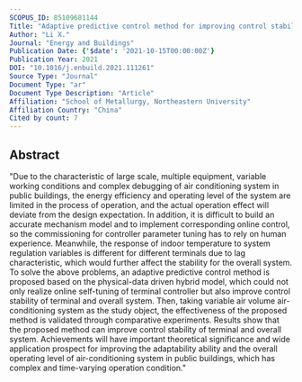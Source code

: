 ```yaml
---
SCOPUS_ID: 85109681144
Title: "Adaptive predictive control method for improving control stability of air-conditioning terminal in public buildings"
Author: "Li X."
Journal: "Energy and Buildings"
Publication Date: {'$date': '2021-10-15T00:00:00Z'}
Publication Year: 2021
DOI: "10.1016/j.enbuild.2021.111261"
Source Type: "Journal"
Document Type: "ar"
Document Type Description: "Article"
Affiliation: "School of Metallurgy, Northeastern University"
Affiliation Country: "China"
Cited by count: 7
---
```


## Abstract
"Due to the characteristic of large scale, multiple equipment, variable working conditions and complex debugging of air conditioning system in public buildings, the energy efficiency and operating level of the system are limited in the process of operation, and the actual operation effect will deviate from the design expectation. In addition, it is difficult to build an accurate mechanism model and to implement corresponding online control, so the commissioning for controller parameter tuning has to rely on human experience. Meanwhile, the response of indoor temperature to system regulation variables is different for different terminals due to lag characteristic, which would further affect the stability for the overall system. To solve the above problems, an adaptive predictive control method is proposed based on the physical-data driven hybrid model, which could not only realize online self-tuning of terminal controller but also improve control stability of terminal and overall system. Then, taking variable air volume air-conditioning system as the study object, the effectiveness of the proposed method is validated through comparative experiments. Results show that the proposed method can improve control stability of terminal and overall system. Achievements will have important theoretical significance and wide application prospect for improving the adaptability ability and the overall operating level of air-conditioning system in public buildings, which has complex and time-varying operation condition."
